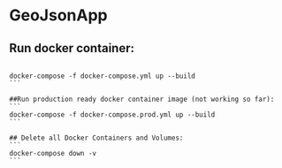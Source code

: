 # GeoJsonApp

## Run docker container:
``````

docker-compose -f docker-compose.yml up --build
```

##Run production ready docker container image (not working so far):
```
docker-compose -f docker-compose.prod.yml up --build
```

## Delete all Docker Containers and Volumes:
```
docker-compose down -v
```
